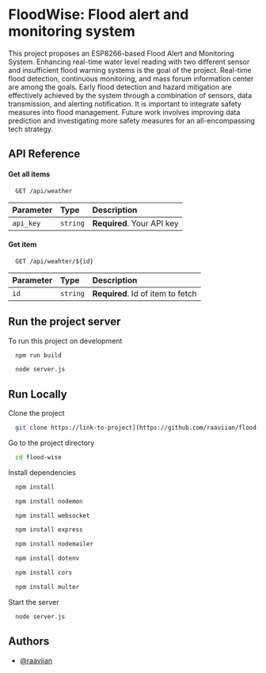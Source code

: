
# FloodWise: Flood alert and monitoring system

This project proposes an ESP8266-based Flood Alert and Monitoring System. Enhancing real-time water level reading with two different sensor and insufficient flood warning systems is the goal of the project. Real-time flood detection, continuous monitoring, and mass forum information center are among the goals. Early flood detection and hazard mitigation are effectively achieved by the system through a combination of sensors, data transmission, and alerting notification. It is important to integrate safety measures into flood management. Future work involves improving data prediction and investigating more safety measures for an all-encompassing tech strategy.



## API Reference

#### Get all items

```http
  GET /api/weather
```

| Parameter | Type     | Description                |
| :-------- | :------- | :------------------------- |
| `api_key` | `string` | **Required**. Your API key |

#### Get item

```http
  GET /api/weahter/${id}
```

| Parameter | Type     | Description                       |
| :-------- | :------- | :-------------------------------- |
| `id`      | `string` | **Required**. Id of item to fetch |



## Run the project server

To run this project on development

```bash
  npm run build
```

```bash
  node server.js
```


## Run Locally

Clone the project

```bash
  git clone https://link-to-project](https://github.com/raaviian/flood-wise.git
```

Go to the project directory

```bash
  cd flood-wise
```

Install dependencies

```bash
  npm install
```
```bash
  npm install nodemon
```
```bash
  npm install websocket
```
```bash
  npm install express
```
```bash
  npm install nodemailer
```
```bash
  npm install dotenv
```
```bash
  npm install cors
```
```bash
  npm install multer
```

Start the server

```bash
  node server.js
```


## Authors

- [@raaviian](https://www.github.com/raaviian)

